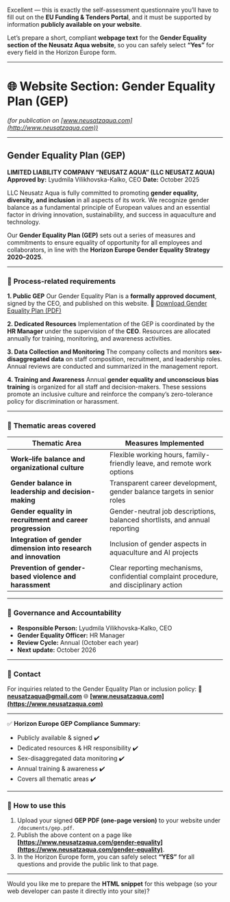 Excellent — this is exactly the self-assessment questionnaire you’ll have to fill out on the **EU Funding & Tenders Portal**, and it must be supported by information **publicly available on your website**.

Let’s prepare a short, compliant **webpage text** for the **Gender Equality section of the Neusatz Aqua website**, so you can safely select **“Yes”** for every field in the Horizon Europe form.

---

# 🌐 **Website Section: Gender Equality Plan (GEP)**

*(for publication on [www.neusatzaqua.com](http://www.neusatzaqua.com))*

---

## **Gender Equality Plan (GEP)**

**LIMITED LIABILITY COMPANY “NEUSATZ AQUA” (LLC NEUSATZ AQUA)**
**Approved by:** Lyudmila Vilikhovska-Kalko, CEO
**Date:** October 2025

LLC Neusatz Aqua is fully committed to promoting **gender equality, diversity, and inclusion** in all aspects of its work. We recognize gender balance as a fundamental principle of European values and an essential factor in driving innovation, sustainability, and success in aquaculture and technology.

Our **Gender Equality Plan (GEP)** sets out a series of measures and commitments to ensure equality of opportunity for all employees and collaborators, in line with the **Horizon Europe Gender Equality Strategy 2020–2025**.

---

### 🔷 **Process-related requirements**

**1. Public GEP**
Our Gender Equality Plan is a **formally approved document**, signed by the CEO, and published on this website.
📄 [Download Gender Equality Plan (PDF)](https://www.neusatzaqua.com/gep.pdf)

**2. Dedicated Resources**
Implementation of the GEP is coordinated by the **HR Manager** under the supervision of the **CEO**.
Resources are allocated annually for training, monitoring, and awareness activities.

**3. Data Collection and Monitoring**
The company collects and monitors **sex-disaggregated data** on staff composition, recruitment, and leadership roles. Annual reviews are conducted and summarized in the management report.

**4. Training and Awareness**
Annual **gender equality and unconscious bias training** is organized for all staff and decision-makers.
These sessions promote an inclusive culture and reinforce the company’s zero-tolerance policy for discrimination or harassment.

---

### 🔷 **Thematic areas covered**

| Thematic Area                                                    | Measures Implemented                                                                  |
| ---------------------------------------------------------------- | ------------------------------------------------------------------------------------- |
| **Work–life balance and organizational culture**                 | Flexible working hours, family-friendly leave, and remote work options                |
| **Gender balance in leadership and decision-making**             | Transparent career development, gender balance targets in senior roles                |
| **Gender equality in recruitment and career progression**        | Gender-neutral job descriptions, balanced shortlists, and annual reporting            |
| **Integration of gender dimension into research and innovation** | Inclusion of gender aspects in aquaculture and AI projects                            |
| **Prevention of gender-based violence and harassment**           | Clear reporting mechanisms, confidential complaint procedure, and disciplinary action |

---

### 🔷 **Governance and Accountability**

* **Responsible Person:** Lyudmila Vilikhovska-Kalko, CEO
* **Gender Equality Officer:** HR Manager
* **Review Cycle:** Annual (October each year)
* **Next update:** October 2026

---

### 🔷 **Contact**

For inquiries related to the Gender Equality Plan or inclusion policy:
📧 **[neusatzaqua@gmail.com](mailto:neusatzaqua@gmail.com)**
🌐 **[www.neusatzaqua.com](https://www.neusatzaqua.com)**

---

✅ **Horizon Europe GEP Compliance Summary:**

* Publicly available & signed ✔️
* Dedicated resources & HR responsibility ✔️
* Sex-disaggregated data monitoring ✔️
* Annual training & awareness ✔️
* Covers all thematic areas ✔️

---

### 📎 How to use this

1. Upload your signed **GEP PDF (one-page version)** to your website under `/documents/gep.pdf`.
2. Publish the above content on a page like **[https://www.neusatzaqua.com/gender-equality](https://www.neusatzaqua.com/gender-equality)**.
3. In the Horizon Europe form, you can safely select **“YES”** for all questions and provide the public link to that page.

---

Would you like me to prepare the **HTML snippet** for this webpage (so your web developer can paste it directly into your site)?
